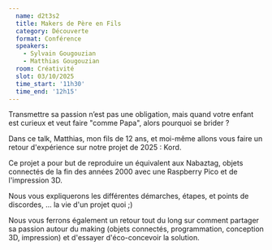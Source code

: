 ```yaml
---
  name: d2t3s2
  title: Makers de Père en Fils
  category: Découverte
  format: Conférence
  speakers: 
    - Sylvain Gougouzian
    - Matthias Gougouzian
  room: Créativité
  slot: 03/10/2025
  time_start: '11h30'
  time_end: '12h15'
---
```

Transmettre sa passion n’est pas une obligation, mais quand votre enfant est curieux et veut faire "comme Papa", alors pourquoi se brider ?

Dans ce talk, Matthias, mon fils de 12 ans, et moi-même allons vous faire un retour d'expérience sur notre projet de 2025 : Kord.

Ce projet a pour but de reproduire un équivalent aux Nabaztag, objets connectés de la fin des années 2000 avec une Raspberry Pico et de l'impression 3D.

Nous vous expliquerons les différentes démarches, étapes, et points de discordes, ... la vie d'un projet quoi ;)

Nous vous ferrons également un retour tout du long sur comment partager sa passion autour du making (objets connectés, programmation, conception 3D, impression) et d'essayer d'éco-concevoir la solution.
